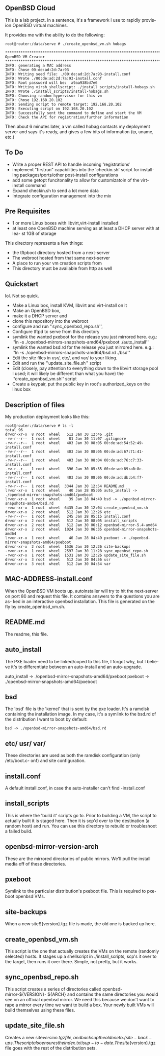 OpenBSD Cloud
-------------

This is a lab project. In a sentence, it's a framework I use to rapidly provis-
ion OpenBSD virtual machines. 

It provides me with the ability to do the following:

    root@router:/data/serve # ./create_openbsd_vm.sh hobags
    
    ********************************************************************************
    OpenBSD VM Creator
    ********************************************************************************
    INFO: generating a MAC address
    INFO: Chose 00:de:ad:2d:7a:93
    INFO: Writing seed file: ./00:de:ad:2d:7a:93-install.conf
    INFO: Wrote ./00:de:ad:2d:7a:93-install.conf
    INFO: Root password will be:  a9aa938bd7e6
    INFO: Writing virsh shellscript: ./install_scripts/install-hobags.sh
    INFO: Wrote ./install_scripts/install-hobags.sh
    INFO: Choosing random hypervisor for this vm
    INFO: Chose 192.168.20.102
    INFO: Sending script to remote target: 192.168.20.102
    INFO: Executing script on 192.168.20.102
    INFO: Successfully sent the command to define and start the VM
    INFO: Check the API for registration/further information

Then about 6 minutes later, a vm called hobag contacts my deployment server and 
says it's ready, and gives a few bits of information (ip, uname, etc.)

To Do
-----

  - Write a proper REST API to handle incoming 'registrations' 
  - implement "firstrun" capabilities into the 'checkin.sh' script for install-
    ing packages/ports/other post-install configurations
  - add some getopt funcitonality to allow for customizatoin of the virt-install
    command
  - Expand checkin.sh to send a lot more data
  - Integrate configuration management into the mix

Pre Requisites
--------------

  * 1 or more Linux boxes with libvirt,virt-install installed
  * at least one OpenBSD machine serving as at least a DHCP server with at lea-
    st 1GB of storage

This directory represents a few things:

  * the tftpboot directory hosted from a next-server
  * The webroot hosted from that same next-server
  * A place to run your vm creation scripts from
  * This directory must be available from http as well

Quickstart
----------

lol. Not so quick.

  - Make a Linux box, install KVM, libvirt and virt-install on it
  - Make an OpenBSD box, 
   - make it a DHCP server and 
   - clone this repository into the webroot
   - configure and run ''sync_openbsd_repo.sh'', 
   - Configure tftpd to serve from this directory
   - symlink the wanted pxeboot for the release you just mirrored here. e.g.:
     ''ln -s ./openbsd-mirrors-snapshots-amd64/pxeboot ./auto_install''
   - symlink the wanted bsd.rd for the release you just mirrored here. e.g.:
     ''ln -s ./openbsd-mirrors-snapshots-amd64/bsd.rd ./bsd''
   - Edit the site files in usr/, etc/, and var/ to your liking.
   - Edit and run the ''update_site_file.sh'' script
   - Edit (closely, pay attention to everything down to the libvirt storage pool
     I used; it will likely be different than what you have) the ''create_openbsd_vm.sh'' script
   - Create a keypair, put the public key in root's authorized_keys on the linux box



Description of files
--------------------

My production deployment looks like this:

    root@router:/data/serve # ls -l
    total 96
    drwxr-xr-x  8 root  wheel   512 Jan 30 12:46 .git
    -rw-r--r--  1 root  wheel    81 Jan 30 11:07 .gitignore
    -rw-r--r--  1 root  wheel   403 Jan 30 08:05 00:de:ad:54:52:49-install.conf
    -rw-r--r--  1 root  wheel   403 Jan 30 08:05 00:de:ad:67:71:41-install.conf
    -rw-r--r--  1 root  wheel   403 Jan 30 08:04 00:de:ad:76:c7:33-install.conf
    -rw-r--r--  1 root  wheel   396 Jan 30 05:35 00:de:ad:89:a0:8c-install.conf
    -rw-r--r--  1 root  wheel   403 Jan 30 08:05 00:de:ad:db:b4:f7-install.conf
    -rw-r--r--  1 root  wheel  3344 Jan 30 12:54 README.md
    lrwxr-xr-x  1 root  wheel    40 Jan 28 05:05 auto_install -> ./openbsd-mirror-snapshots-amd64/pxeboot
    lrwxr-xr-x  1 root  wheel    39 Jan 28 04:49 bsd -> ./openbsd-mirror-snapshots-amd64/bsd.rd
    -rwxr-xr-x  1 root  wheel  6435 Jan 30 12:04 create_openbsd_vm.sh
    drwxr-xr-x  2 root  wheel   512 Jan 30 12:26 etc
    -rw-r--r--  1 root  wheel   245 Jan 28 05:15 install.conf
    drwxr-xr-x  2 root  wheel   512 Jan 30 08:05 install_scripts
    drwxr-xr-x  2 root  wheel   512 Jan 30 06:12 openbsd-mirror-5.4-amd64
    drwxr-xr-x  2 root  wheel  1024 Jan 30 06:35 openbsd-mirror-snapshots-amd64
    lrwxr-xr-x  1 root  wheel    40 Jan 28 04:49 pxeboot -> ./openbsd-mirror-snapshots-amd64/pxeboot
    drwxr-xr-x  2 root  wheel  1536 Jan 30 12:26 site-backups
    -rwxr-xr-x  1 root  wheel  2597 Jan 30 11:28 sync_openbsd_repo.sh
    -rwxr-xr-x  1 root  wheel  1531 Jan 30 12:26 update_site_file.sh
    drwxr-xr-x  3 root  wheel   512 Jan 30 04:56 usr
    drwxr-xr-x  3 root  wheel   512 Jan 30 04:54 var


MAC-ADDRESS-install.conf
------------------------------
When the OpenBSD VM boots up, autoinstaller will try to hit the next-server on 
port 80 and request this file. It contains answers to the questions you are as-
ked in an interactive openbsd installation. This file is generated on  the fly
by create_openbsd_vm.sh.


README.md
---------
The readme, this file.

auto_install
------------
The PXE loader need to be linked/coped to this file, I forgot why, but I belie-
ve it's to differentiate between an auto-install and an auto-upgrade.


auto_install -> ./openbsd-mirror-snapshots-amd64/pxeboot
pxeboot -> ./openbsd-mirror-snapshots-amd64/pxeboot

bsd
---
The 'bsd' file is the 'kernel' that is sent by the pxe loader. It's a ramdisk 
containing the installation image. In my case, it's a symlink to the bsd.rd of 
the distribution I want to boot by default:

    bsd -> ./openbsd-mirror-snapshots-amd64/bsd.rd

etc/ usr/ var/
--------------
These directories are used as both the ramdisk configuration (only /etc/boot.c-
onf) and site configuration.

install.conf
------------
A default install.conf, in case the auto-installer can't find <mac>-install.conf

install_scripts
---------------
This is where the 'build it' scripts go to. Prior to building a VM, the script 
to actually built it is staged here. Then it is scp'd over to the destination 
(a random host) and run. You can use this directory to rebuild or troubleshoot 
a failed build.

openbsd-mirror-version-arch
----------------
These are the mirrored directories of public mirrors. We'll pull the install 
media off of these directories.

pxeboot
-------
Symlink to the particular distribution's pxeboot file. This is required to pxe-
boot openbsd VMs.

site-backups
------------
When a new site${version}.tgz file is made, the old one is backed up here.

create_openbsd_vm.sh
--------------------
This script is the one that actually creates the VMs on the remote (randomly 
selected) hosts. It stages up a shellscript in ./install_scripts, scp's it over
to the target, then runs it over there. Simple, not pretty, but it works. 

sync_openbsd_repo.sh
--------------------
This script creates a series of directories called openbsd-mirror-${VERSION}-
${ARCH} and contains the same directories you would see on an official openbsd 
mirror. We need this because we don't want to rape a mirror every time we want 
to build a box. Your newly built VMs will build themselves using these files.


update_site_file.sh
-------------------
Creates a new site${version}.tgz file, and backs up the old one to ./site-back-
ups. The script also ensures the index.txt is up-to-date. The site${version}.tgz 
file goes with the rest of the distribution sets.
